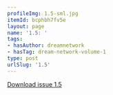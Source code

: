 ```yaml
---
profileImg: 1.5-sml.jpg
itemId: bcphbh7fv5e
layout: page
name: '1.5: '
tags:
- hasAuthor: dreamnetwork
- hasTag: dream-network-volume-1
type: post
urlSlug: '1.5'
---
```

<a href="../files/pdfs/Volume_1/1.5_Dream_Network_Bulletin_Vol.1_No.5.pdf" download="">Download issue 1.5</a>